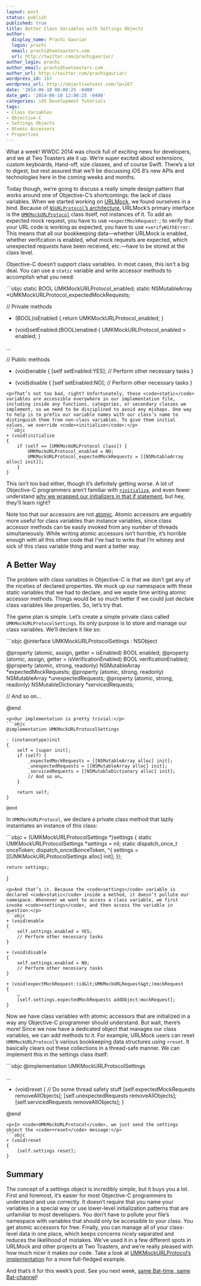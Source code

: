 ```yaml
---
layout: post
status: publish
published: true
title: Better Class Variables with Settings Objects
author:
  display_name: Prachi Gauriar
  login: prachi
  email: prachi@twotoasters.com
  url: http://twitter.com/prachigauriar/
author_login: prachi
author_email: prachi@twotoasters.com
author_url: http://twitter.com/prachigauriar/
wordpress_id: 167
wordpress_url: http://objectivetoast.com/?p=167
date: '2014-06-10 08:00:25 -0400'
date_gmt: '2014-06-10 12:00:25 -0400'
categories: iOS Development Tutorials
tags:
- Class Variables
- Objective-C
- Settings Objects
- Atomic Accessors
- Properties
---
```

<p><!--<br />
  Author: Prachi Gauriar<br />
  Categories: Design Patterns<br />
  Tags: Class Variables, Objective-C<br />
  Keywords: Keyword 1, Keyword 2, …, Keyword N<br />
--></p>
<p>What a week! WWDC 2014 was chock full of exciting news for developers, and we at Two Toasters ate it up. We’re super excited about extensions, custom keyboards, Hand-off, size classes, and of course Swift. There’s a lot to digest, but rest assured that we’ll be discussing iOS 8’s new APIs and technologies here in the coming weeks and months.</p>
<p>Today though, we’re going to discuss a really simple design pattern that works around one of Objective-C’s shortcomings: the lack of class variables. When we started working on <a href="https://github.com/twotoasters/URLMock/" title="URLMock on GitHub">URLMock</a>, we found ourselves in a bind. Because of <a href="http://objectivetoast.com/2014/05/19/intercepting-requests-with-nsurlprotocol/" title="Intercepting Requests with NSURLProtocol"><code>NSURLProtocol</code>’s architecture</a>, URLMock’s primary interface is the <a href="http://cocoadocs.org/docsets/URLMock/1.1/Classes/UMKMockURLProtocol.html" title="UMKMockURLProtocol Documentation at CocoaDocs.org"><code>UMKMockURLProtocol</code></a> class itself, not instances of it. To add an expected mock request, you have to use <code>+expectMockRequest:</code>; to verify that your URL code is working as expected, you have to use <code>+verifyWithError:</code>. This means that all our bookkeeping data—whether URLMock is enabled, whether verification is enabled, what mock requests are expected, which unexpected requests have been received, etc.—have to be stored at the class level.</p>
<p><!--more--></p>
<p>Objective-C doesn’t support class variables. In most cases, this isn’t a big deal. You can use a <code>static</code> variable and write accessor methods to accomplish what you need:</p>
```objc
static BOOL UMKMockURLProtocol_enabled;
static NSMutableArray *UMKMockURLProtocol_expectedMockRequests;

// Private methods
+ (BOOL)isEnabled
{
    return UMKMockURLProtocol_enabled;
}

+ (void)setEnabled:(BOOL)enabled
{
    UMKMockURLProtocol_enabled = enabled;
}

…

// Public methods
+ (void)enable
{
    [self setEnabled:YES];
    // Perform other necessary tasks
}

+ (void)disable
{
    [self setEnabled:NO];
    // Perform other necessary tasks
}
```
<p>That’s not too bad, right? Unfortunately, these <code>static</code> variables are accessible everywhere in our implementation file, including inside any functions, categories, or secondary classes we implement, so we need to be disciplined to avoid any mishaps. One way to help is to prefix our variable names with our class’s name to distinguish them from non-class variables. To give them initial values, we override <code>+initialize</code>:</p>
```objc
+ (void)initialize
{
    if (self == [UMKMockURLProtocol class]) {
        UMKMockURLProtocol_enabled = NO;
        UMKMockURLProtocol_expectedMockRequests = [[NSMutableArray alloc] init]];
    } 
}
```
<p>This isn’t too bad either, though it’s definitely getting worse. A lot of Objective-C programmers aren’t familiar with <a href="https://developer.apple.com/library/ios/documentation/cocoa/reference/foundation/classes/nsobject_class/reference/reference.html#//apple_ref/occ/clm/NSObject/initialize" title="NSObject +initialize Documentation"><code>+initialize</code></a>, and even fewer understand <a href="https://www.mikeash.com/pyblog/friday-qa-2009-05-22-objective-c-class-loading-and-initialization.html" title="Mike Ash Friday Q&amp;A: 2009-05-22: Objective-C Class Loading and Initialization">why we wrapped our initializers in that if statement</a>, but hey, they’ll learn right?</p>
<p>Note too that our accessors are not <a href="https://developer.apple.com/library/mac/documentation/Cocoa/Conceptual/ProgrammingWithObjectiveC/EncapsulatingData/EncapsulatingData.html#//apple_ref/doc/uid/TP40011210-CH5-SW37" title="Programming with Objective-C: Encapsulating Data">atomic</a>. Atomic accessors are arguably more useful for class variables than instance variables, since class accessor methods can be easily invoked from any number of threads simultaneously. While writing atomic accessors isn’t horrible, it’s horrible enough with all this other code that I’ve had to write that I’m whiney and sick of this class variable thing and want a better way.</p>
<h2>A Better Way</h2>
<p>The problem with class variables in Objective-C is that we don’t get any of the niceties of declared properties. We muck up our namespace with these static variables that we had to declare, and we waste time writing atomic accessor methods. Things would be so much better if we could just declare class variables like properties. So, let’s try that.</p>
<p>The game plan is simple. Let’s create a simple private class called <code>UMKMockURLProtocolSettings</code>. Its only purpose is to store and manage our class variables. We’ll declare it like so:</p>
```objc
@interface UMKMockURLProtocolSettings : NSObject

@property (atomic, assign, getter = isEnabled) BOOL enabled;
@property (atomic, assign, getter = isVerificationEnabled) BOOL verificationEnabled;
@property (atomic, strong, readonly) NSMutableArray *expectedMockRequests;
@property (atomic, strong, readonly) NSMutableArray *unexpectedRequests;
@property (atomic, strong, readonly) NSMutableDictionary *servicedRequests;

// And so on…

@end
```
<p>Our implementation is pretty trivial:</p>
```objc
@implementation UMKMockURLProtocolSettings

- (instancetype)init
{
    self = [super init];
    if (self) {
        _expectedMockRequests = [[NSMutableArray alloc] init];
        _unexpectedRequests = [[NSMutableArray alloc] init];
        _servicedRequests = [[NSMutableDictionary alloc] init];
        // And so on…
    }

    return self;
}

@end
```
<p>In <code>UMKMockURLProtocol</code>, we declare a private class method that lazily instantiates an instance of this class:</p>
```objc
+ (UMKMockURLProtocolSettings *)settings
{
    static UMKMockURLProtocolSettings *settings = nil;
    static dispatch_once_t onceToken;
    dispatch_once(&amp;onceToken, ^{
        settings = [[UMKMockURLProtocolSettings alloc] init];
    });

    return settings;
}
```
<p>And that’s it. Because the <code>settings</code> variable is declared <code>static</code> inside a method, it doesn’t pollute our namespace. Whenever we want to access a class variable, we first invoke <code>+settings</code>, and then access the variable in question:</p>
```objc
+ (void)enable
{
    self.settings.enabled = YES;
    // Perform other necessary tasks
}

+ (void)disable
{
    self.settings.enabled = NO;
    // Perform other necessary tasks
}

+ (void)expectMockRequest:(id&lt;UMKMockURLRequest&gt;)mockRequest
{
    …
    [self.settings.expectedMockRequests addObject:mockRequest];
}
```
<p>Now we have class variables with atomic accessors that are initialized in a way any Objective-C programmer should understand. But wait, there’s more! Since we now have a dedicated object that manages our class variables, we can add methods to it. For example, URLMock users can reset <code>UMKMockURLProtocol</code>’s various bookkeeping data structures using <code>+reset</code>. It basically clears out these collections in a thread-safe manner. We can implement this in the settings class itself:</p>
```objc
@implementation UMKMockURLProtocolSettings

…

- (void)reset
{
    // Do some thread safety stuff
    [self.expectedMockRequests removeAllObjects];
    [self.unexpectedRequests removeAllObjects];
    [self.servicedRequests removeAllObjects];
}

@end
```
<p>In <code>UMKMockURLProtocol</code>, we just send the settings object the <code>+reset</code> message:</p>
```objc
+ (void)reset
{
    [self.settings reset];
}
```
<h2>Summary</h2>
<p>The concept of a settings object is incredibly simple, but it buys you a lot. First and foremost, it’s easier for most Objective-C programmers to understand and use correctly. It doesn’t require that you name your variables in a special way or use lower-level initialization patterns that are unfamiliar to most developers. You don’t have to pollute your file’s namespace with variables that should only be accessible to your class. You get atomic accessors for free. Finally, you can manage all of your class-level data in one place, which keeps concerns nicely separated and reduces the likelihood of mistakes. We’ve used it in a few different spots in URLMock and other projects at Two Toasters, and we’re really pleased with how much nicer it makes our code. Take a look at <a href="https://github.com/twotoasters/URLMock/blob/master/URLMock/Mock%20URL%20Protocol/UMKMockURLProtocol.m" title="UMKMockURLProtocol Implementation on GitHub">UMKMockURLProtocol’s implementation</a> for a more full-fledged example.</p>
<p>And that’s it for this week’s post. See you next week, <a href="http://youtu.be/iwbsx6LvnfY?t=43s" title="Same Bat-Time, Same Bat-Channel!">same Bat-time, same Bat-channel</a>!</p>
